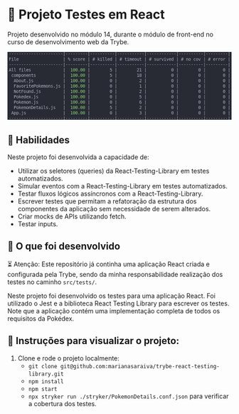 # :dart: Projeto Testes em React
Projeto desenvolvido no módulo 14, durante o módulo de front-end no curso de desenvolvimento web da Trybe.

<p align="center">
  <img  src="https://github.com/marianasaraiva/trybe-react-testing-library/blob/main/ReactTesting.png" alt="React testing image"/>
</p>


## :brain: Habilidades

Neste projeto foi desenvolvida a capacidade de:

  - Utilizar os seletores (queries) da React-Testing-Library em testes automatizados.
  - Simular eventos com a React-Testing-Library em testes automatizados.
  - Testar fluxos lógicos assíncronos com a React-Testing-Library.
  - Escrever testes que permitam a refatoração da estrutura dos componentes da aplicação sem necessidade de serem alterados.
  - Criar mocks de APIs utilizando fetch.
  - Testar inputs.


## :wrench: O que foi desenvolvido

:hourglass_flowing_sand: Atenção: Este repositório já continha uma aplicação React criada e configurada pela Trybe, sendo da minha responsabilidade realização dos testes no caminho `src/tests/`. 

Neste projeto foi desenvolvido os testes para uma aplicação React. Foi utilizado o Jest e a biblioteca React Testing Library para escrever os testes. Note que a aplicação contém uma implementação completa de todos os requisitos da Pokédex. 


## :dart: Instruções para visualizar o projeto:

1. Clone e rode o projeto localmente:
    * `git clone git@github.com:marianasaraiva/trybe-react-testing-library.git`
    * `npm install`
    * `npm start`
    * `npx stryker run ./stryker/PokemonDetails.conf.json` para verificar a cobertura dos testes.
